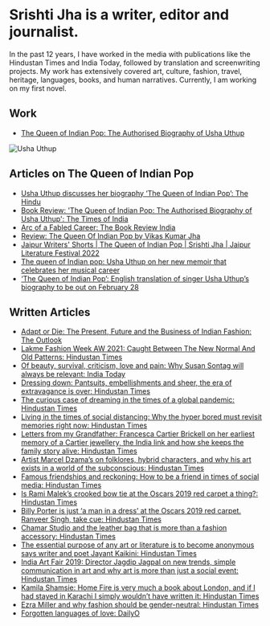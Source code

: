 # Srishti Jha is a writer, editor and journalist.

In the past 12 years, I have worked in the media with publications like the Hindustan Times and India Today, followed by translation and screenwriting projects. My work has extensively covered art, culture, fashion, travel, heritage, languages, books, and human narratives. Currently, I am working on my first novel.

## Work

- [The Queen of Indian Pop: The Authorised Biography of Usha Uthup](https://penguin.co.in/book/the-queen-of-indian-pop/#:~:text=Usha%20Uthup%2C%20India%27s%20undisputed%20icon,and%20continues%20to%20do%20so)

![Usha Uthup](https://cloudfront.penguin.co.in/wp-content/uploads/2022/07/9780670095872.jpg)

## Articles on The Queen of Indian Pop

- [Usha Uthup discusses her biography ‘The Queen of Indian Pop’: The Hindu](https://www.thehindu.com/life-and-style/usha-uthup-discusses-her-biography-the-queen-of-indian-pop/article65630922.ece)
- [Book Review: 'The Queen of Indian Pop: The Authorised Biography of Usha Uthup': The Times of India](https://m.timesofindia.com/life-style/books/reviews/book-review-the-queen-of-indian-pop-the-authorised-biography-of-usha-uthup/articleshow/90269064.cms?fbclid=IwAR0Y4YzdrvHE9c2d13RYD8D82lS9US_6GTNsBU0JPdeooQZE7c9hEg1-wBU&mibextid=Zxz2cZ)
- [Arc of a Fabled Career: The Book Review India](https://www.thebookreviewindia.org/arc-of-a-fabled-career)
- [Review: The Queen Of Indian Pop by Vikas Kumar Jha](https://www.hindustantimes.com/books/review-the-queen-of-indian-pop-by-vikas-kumar-jha-101651579778597-amp.html?fbclid=IwAR3Rp1dv6r6ztHfpl4a0-AuFRUQog1PIY-gOqTMEn8F5cae91zpM11G98Q0)
- [Jaipur Writers' Shorts | The Queen of Indian Pop | Srishti Jha | Jaipur Literature Festival 2022](https://www.youtube.com/watch?app=desktop&fbclid=IwAR3DOPRlIe3kc6bvOcvtj9KOfPq2j54E7YrhdBidVwD1JEdducb24WEdltI&v=bTZk3POprkk&feature=youtu.be&mibextid=Zxz2cZ&ab_channel=JaipurLiteratureFestival)
- [The queen of Indian pop: Usha Uthup on her new memoir that celebrates her musical career](https://www.khaleejtimes.com/books/the-queen-of-indian-pop-usha-uthup-on-her-new-memoir-that-celebrates-her-musical-career?amp=1)
- [‘The Queen of Indian Pop’: English translation of singer Usha Uthup’s biography to be out on February 28
](https://indianexpress.com/article/books-and-literature/queen-indian-pop-english-translation-singer-usha-uthups-biography-february-28-7769650/lite/?fbclid=IwAR2qwJvs3RkCfyqpjlxm_gB8ub8mv74S28bC_4icXHJYKdl6oSR6PtcID7M)



## Written Articles

- [Adapt or Die: The Present, Future and the Business of Indian Fashion: The Outlook](https://www.outlookindia.com/website/story/entertainment-news-adapt-or-die-is-indian-fashion-ready-to-handle-the-pandemic/399904)
- [Lakme Fashion Week AW 2021: Caught Between The New Normal And Old Patterns: Hindustan Times](https://www.hindustantimes.com/sex-and-relationships/living-in-the-times-of-social-distancing-why-the-hyper-bored-must-revisit-memories-right-now/story-iorFyY4JSRS8fNmTHVDkkI.html)
- [Of beauty, survival, criticism, love and pain: Why Susan Sontag will always be relevant: India Today](https://www.indiatoday.in/magazine/supplement/story/20170116-art-fashion-manjunath-kamath-puneet-kaushik-sir-peter-cook-985536-2017-01-06)
- [Dressing down: Pantsuits, embellishments and sheer, the era of extravagance is over: Hindustan Times](https://www.hindustantimes.com/fashion-and-trends/dressing-down-pantsuits-embellishments-and-sheer-the-era-of-extravagance-is-over/story-wo2OXWcS0miaIEAFUCVcsO.html)
- [The curious case of dreaming in the times of a global pandemic: Hindustan Times](https://www.hindustantimes.com/more-lifestyle/the-curious-case-of-dreaming-in-the-times-of-a-global-pandemic/story-ktpvaz2GUuKWJn4aN9vc8H.html)
- [Living in the times of social distancing: Why the hyper bored must revisit memories right now: Hindustan Times](https://www.hindustantimes.com/sex-and-relationships/living-in-the-times-of-social-distancing-why-the-hyper-bored-must-revisit-memories-right-now/story-iorFyY4JSRS8fNmTHVDkkI.html)
- [Letters from my Grandfather: Francesca Cartier Brickell on her earliest memory of a Cartier jewellery, the India link and how she keeps the family story alive: Hindustan Times](https://www.hindustantimes.com/fashion-and-trends/letters-from-my-grandfather-francesca-cartier-brickell-on-her-earliest-memory-of-a-cartier-jewellery-the-india-link-and-how-she-keeps-the-family-story-alive/story-QAio4crOA72n729xc9JYnL.html)
- [Artist Marcel Dzama’s on folklores, hybrid characters, and why his art exists in a world of the subconscious: Hindustan Times](https://www.hindustantimes.com/art-and-culture/artist-marcel-dzama-s-on-folklores-hybrid-characters-and-why-his-art-exists-in-a-world-of-the-subconscious/story-SDqINnd72n87pKZPemaifJ.html)
- [Famous friendships and reckoning: How to be a friend in times of social media: Hindustan Times](https://www.hindustantimes.com/sex-and-relationships/happy-friendship-day-2019-how-to-be-a-friend-in-the-times-of-social-media/story-dwgviAupzLy6TTFQgPKOyK.html)
- [Is Rami Malek’s crooked bow tie at the Oscars 2019 red carpet a thing?: Hindustan Times](https://www.hindustantimes.com/fashion-and-trends/is-rami-malek-s-crooked-bow-tie-at-the-oscars-2019-red-carpet-a-thing/story-AD8TTH1fOsARyTpMmpDFnL.html)
- [Billy Porter is just ‘a man in a dress’ at the Oscars 2019 red carpet. Ranveer Singh, take cue: Hindustan Times](https://www.hindustantimes.com/fashion-and-trends/oscars-2019-fashion-billy-porter-stuns-in-a-gorgeous-tuxedo-gown-on-the-red-carpet/story-UzjBBrEzRTuzNqUbDxHFOI.html)
- [Chamar Studio and the leather bag that is more than a fashion accessory: Hindustan Times](https://www.hindustantimes.com/fashion-and-trends/chamar-studio-and-the-leather-bag-that-is-more-than-a-fashion-accessory/story-iJHzZxw43jX8jFqNJfnIyM.html)
- [The essential purpose of any art or literature is to become anonymous says writer and poet Jayant Kaikini: Hindustan Times](https://www.hindustantimes.com/books/the-essential-purpose-of-any-art-or-literature-is-to-become-anonymous-says-writer-jayant-kaikini/story-JAnYNlNts2y9JlFPmQFfBJ.html)
- [India Art Fair 2019: Director Jagdip Jagpal on new trends, simple communication in art and why art is more than just a social event: Hindustan Times](https://www.hindustantimes.com/art-and-culture/india-art-fair-2019-director-jagdip-jagpal-on-art-and-artists-simple-communication-in-art-and-why-art-is-more-than-a-social-event/story-5CevyjERaGvjJQHzyn2ILP.html)
- [Kamila Shamsie: Home Fire is very much a book about London, and if I had stayed in Karachi I simply wouldn’t have written it: Hindustan Times](https://www.hindustantimes.com/books/kamila-shamsie-home-fire-is-very-much-a-book-about-london-and-if-i-had-stayed-in-karachi-i-simply-wouldn-t-have-written-it/story-2T0qVxqDwMD74oD3W1NKKP.html)
- [Ezra Miller and why fashion should be gender-neutral: Hindustan Times](https://www.hindustantimes.com/fashion-and-trends/ezra-miller-and-why-fashion-should-be-gender-neutral/story-2YQeD4wXG6cyQ2gkmwZqGL.html)
- [Forgotten languages of love: DailyO](https://www.dailyo.in/arts/indian-languages-poetry-kaithi-basha-kayastha-love-relationships-12417)

